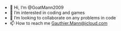 - 👋 Hi, I’m @GoatMann2009
- 👀 I’m interested in coding and games
- 💞️ I’m looking to collaborate on any problems in code
- 📫 How to reach me Gauthier.Mann@icloud.com
